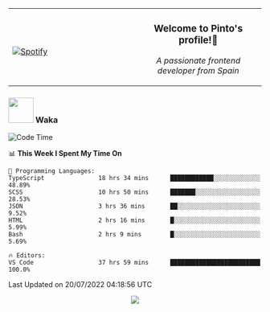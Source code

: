 <table width="100%" align="center"> 
  <tr>
  <td width="50%">
      
&nbsp; <br> [![Spotify](https://novatorem-zeta-rust.vercel.app/api/spotify)](https://open.spotify.com/user/novatorem-zeta-rust)

  </td>
  <td width="50%">
    <h3 align="center">Welcome to Pinto's profile!👋</h3>
    <p align="center"><em>A passionate frontend developer from Spain</em></p>
  </td>
  </table>

### <img src="https://media.giphy.com/media/VgCDAzcKvsR6OM0uWg/giphy.gif" width="50"> Waka

  <!--START_SECTION:waka-->
![Code Time](http://img.shields.io/badge/Code%20Time-677%20hrs%2040%20mins-blue)

📊 **This Week I Spent My Time On** 

```text
💬 Programming Languages: 
TypeScript               18 hrs 34 mins      ████████████░░░░░░░░░░░░░   48.89% 
SCSS                     10 hrs 50 mins      ███████░░░░░░░░░░░░░░░░░░   28.53% 
JSON                     3 hrs 36 mins       ██░░░░░░░░░░░░░░░░░░░░░░░   9.52% 
HTML                     2 hrs 16 mins       █░░░░░░░░░░░░░░░░░░░░░░░░   5.99% 
Bash                     2 hrs 9 mins        █░░░░░░░░░░░░░░░░░░░░░░░░   5.69%

🔥 Editors: 
VS Code                  37 hrs 59 mins      █████████████████████████   100.0%

```


 Last Updated on 20/07/2022 04:18:56 UTC
<!--END_SECTION:waka-->

<div align="center">
<img src="https://github-readme-stats-gilt-tau.vercel.app/api/top-langs/?username=pinto-hub&layout=compact&theme=dracula" />
</div>
